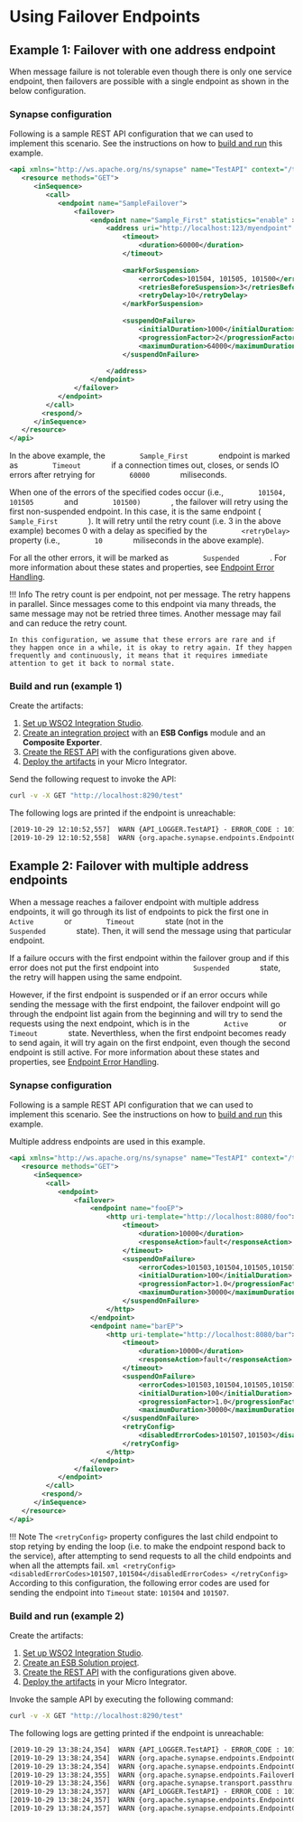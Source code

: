 # Using Failover Endpoints
## Example 1: Failover with one address endpoint

When message failure is not tolerable even though there is only one
service endpoint, then failovers are possible with a single endpoint as
shown in the below configuration.

### Synapse configuration

Following is a sample REST API configuration that we can used to implement this scenario. See the instructions on how to [build and run](#build-and-run-example-1) this example.

```xml
<api xmlns="http://ws.apache.org/ns/synapse" name="TestAPI" context="/test">
   <resource methods="GET">
      <inSequence>
         <call>
            <endpoint name="SampleFailover">
                <failover>
                    <endpoint name="Sample_First" statistics="enable" >
                        <address uri="http://localhost:123/myendpoint" statistics="enable" trace="disable">
                            <timeout>
                                <duration>60000</duration>
                            </timeout>
            
                            <markForSuspension>
                                <errorCodes>101504, 101505, 101500</errorCodes>
                                <retriesBeforeSuspension>3</retriesBeforeSuspension>
                                <retryDelay>10</retryDelay>
                            </markForSuspension>
            
                            <suspendOnFailure>
                                <initialDuration>1000</initialDuration>
                                <progressionFactor>2</progressionFactor>
                                <maximumDuration>64000</maximumDuration>
                            </suspendOnFailure>
            
                        </address>
                    </endpoint>
                </failover>
            </endpoint>
         </call>
        <respond/>
      </inSequence>
   </resource>
</api>
```

In the above example, the `         Sample_First        ` endpoint is
marked as `         Timeout        ` if a connection times out, closes,
or sends IO errors after retrying for `         60000        `
miliseconds.

When one of the errors of the specified codes occur (i.e.,
`         101504, 101505        ` and `         101500)        ` , the
failover will retry using the first non-suspended endpoint. In this
case, it is the same endpoint ( `         Sample_First        ` ). It
will retry until the retry count (i.e. 3 in the above example) becomes 0
with a delay as specified by the `         <retryDelay>        `
property (i.e., `         10        ` miliseconds in the above example).

For all the other errors, it will be marked as
`         Suspended        ` . For more information about these states
and properties, see [Endpoint Error Handling](../endpoint-error-handling).

!!! Info
    The retry count is per endpoint, not per message. The retry happens in parallel. Since messages come to this endpoint via many threads, the same message may not be retried three times. Another message may fail and can reduce the retry count.

    In this configuration, we assume that these errors are rare and if they happen once in a while, it is okay to retry again. If they happen frequently and continuously, it means that it requires immediate attention to get it back to normal state.

### Build and run (example 1)

Create the artifacts:

1. [Set up WSO2 Integration Studio](../../../../develop/installing-WSO2-Integration-Studio).
2. [Create an integration project]({{base_path}}/integrate/develop/create-integration-project) with an <b>ESB Configs</b> module and an <b>Composite Exporter</b>.
3. [Create the REST API](../../../../develop/creating-artifacts/creating-an-api) with the configurations given above.
4. [Deploy the artifacts](../../../../develop/deploy-artifacts) in your Micro Integrator.

Send the following request to invoke the API:

```bash
curl -v -X GET "http://localhost:8290/test"
```

The following logs are printed if the endpoint is unreachable:

```xml
[2019-10-29 12:10:52,557]  WARN {API_LOGGER.TestAPI} - ERROR_CODE : 101503 ERROR_MESSAGE : Error connecting to the back end
[2019-10-29 12:10:52,558]  WARN {org.apache.synapse.endpoints.EndpointContext} - Endpoint : Sample_First with address http://localhost/myendpoint will be marked SUSPENDED as it failed
```

## Example 2: Failover with multiple address endpoints

When a message reaches a failover endpoint with multiple address
endpoints, it will go through its list of endpoints to pick the first
one in `         Active        ` or `         Timeout        ` state
(not in the `         Suspended        ` state). Then, it will send the
message using that particular endpoint.

If a failure occurs with the first endpoint within the failover group
and if this error does not put the first endpoint into
`         Suspended        ` state, the retry will happen using the same
endpoint.

However, if the first endpoint is suspended or if an error occurs while
sending the message with the first endpoint, the failover endpoint will
go through the endpoint list again from the beginning and will try to
send the requests using the next endpoint, which is in the
`         Active        ` or `         Timeout        ` state.
Neverthless, when the first endpoint becomes ready to send again, it
will try again on the first endpoint, even though the second endpoint is
still active. For more information about these states and properties,
see [Endpoint Error Handling](../endpoint-error-handling).

### Synapse configuration

Following is a sample REST API configuration that we can used to implement this scenario. See the instructions on how to [build and run](#build-and-run-example-2) this example.

Multiple address endpoints are used in this example.

```xml
<api xmlns="http://ws.apache.org/ns/synapse" name="TestAPI" context="/test">
   <resource methods="GET">
      <inSequence>
         <call>
            <endpoint>
                <failover>
                    <endpoint name="fooEP">
                        <http uri-template="http://localhost:8080/foo">
                            <timeout>
                                <duration>10000</duration>
                                <responseAction>fault</responseAction>
                            </timeout>
                            <suspendOnFailure>
                                <errorCodes>101503,101504,101505,101507</errorCodes>
                                <initialDuration>100</initialDuration>
                                <progressionFactor>1.0</progressionFactor>
                                <maximumDuration>30000</maximumDuration>
                            </suspendOnFailure>
                        </http>
                    </endpoint>
                    <endpoint name="barEP">
                        <http uri-template="http://localhost:8080/bar">
                            <timeout>
                                <duration>10000</duration>
                                <responseAction>fault</responseAction>
                            </timeout>
                            <suspendOnFailure>
                                <errorCodes>101503,101504,101505,101507</errorCodes>
                                <initialDuration>100</initialDuration>
                                <progressionFactor>1.0</progressionFactor>
                                <maximumDuration>30000</maximumDuration>
                            </suspendOnFailure>
                            <retryConfig>
                                <disabledErrorCodes>101507,101503</disabledErrorCodes>
                            </retryConfig>
                        </http>
                    </endpoint>
                </failover>
            </endpoint>
         </call>
        <respond/>
      </inSequence>
   </resource>
</api>

```

!!! Note
    The `<retryConfig>` property configures the last child endpoint to stop retying by ending the loop (i.e. to make the endpoint respond back to the service), after attempting to send requests to all the child endpoints and when all the attempts fail.
    ```xml
    <retryConfig>
            <disabledErrorCodes>101507,101504</disabledErrorCodes>
    </retryConfig>
    ```
    According to this configuration, the following error codes are used for sending the endpoint into `Timeout` state: `101504` and `101507`.

### Build and run (example 2)

Create the artifacts:

1. [Set up WSO2 Integration Studio](../../../../develop/installing-WSO2-Integration-Studio).
2. [Create an ESB Solution project](../../../../develop/create-integration-project/#esb-config-project).
3. [Create the REST API](../../../../develop/creating-artifacts/creating-an-api) with the configurations given above.
4. [Deploy the artifacts](../../../../develop/deploy-and-run) in your Micro Integrator.

Invoke the sample API by executing the following command:

```bash
curl -v -X GET "http://localhost:8290/test"
```

The following logs are getting printed if the endpoint is unreachable:

```xml
[2019-10-29 13:38:24,354]  WARN {API_LOGGER.TestAPI} - ERROR_CODE : 101503 ERROR_MESSAGE : Error connecting to the back end
[2019-10-29 13:38:24,354]  WARN {org.apache.synapse.endpoints.EndpointContext} - Endpoint : fooEP with address http://localhost:8080/foo will be marked SUSPENDED as it failed
[2019-10-29 13:38:24,354]  WARN {org.apache.synapse.endpoints.EndpointContext} - Suspending endpoint : fooEP with address http://localhost:8080/foo - current suspend duration is : 100ms - Next retry after : Tue Oct 29 13:38:24 IST 2019
[2019-10-29 13:38:24,355]  WARN {org.apache.synapse.endpoints.FailoverEndpoint} - AnonymousEndpoint Detect a Failure in a child endpoint : Endpoint [fooEP]
[2019-10-29 13:38:24,356]  WARN {org.apache.synapse.transport.passthru.ConnectCallback} - Connection refused or failed for : localhost/127.0.0.1:8080
[2019-10-29 13:38:24,357]  WARN {API_LOGGER.TestAPI} - ERROR_CODE : 101503 ERROR_MESSAGE : Error connecting to the back end
[2019-10-29 13:38:24,357]  WARN {org.apache.synapse.endpoints.EndpointContext} - Endpoint : barEP with address http://localhost:8080/bar will be marked SUSPENDED as it failed
[2019-10-29 13:38:24,357]  WARN {org.apache.synapse.endpoints.EndpointContext} - Suspending endpoint : barEP with address http://localhost:8080/bar - current suspend duration is : 100ms - Next retry after : Tue Oct 29 13:38:24 IST 2019
```